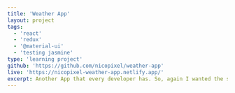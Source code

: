 ```yaml
---
title: 'Weather App'
layout: project
tags:
  - 'react'
  - 'redux'
  - '@material-ui'
  - 'testing jasmine'
type: 'learning project'
github: 'https://github.com/nicopixel/weather-app'
live: 'https://nicopixel-weather-app.netlify.app/'
excerpt: Another App that every developer has. So, again I wanted the same. A simple weather App with some Jasmine Testing, redux and @material-ui.
---
```

